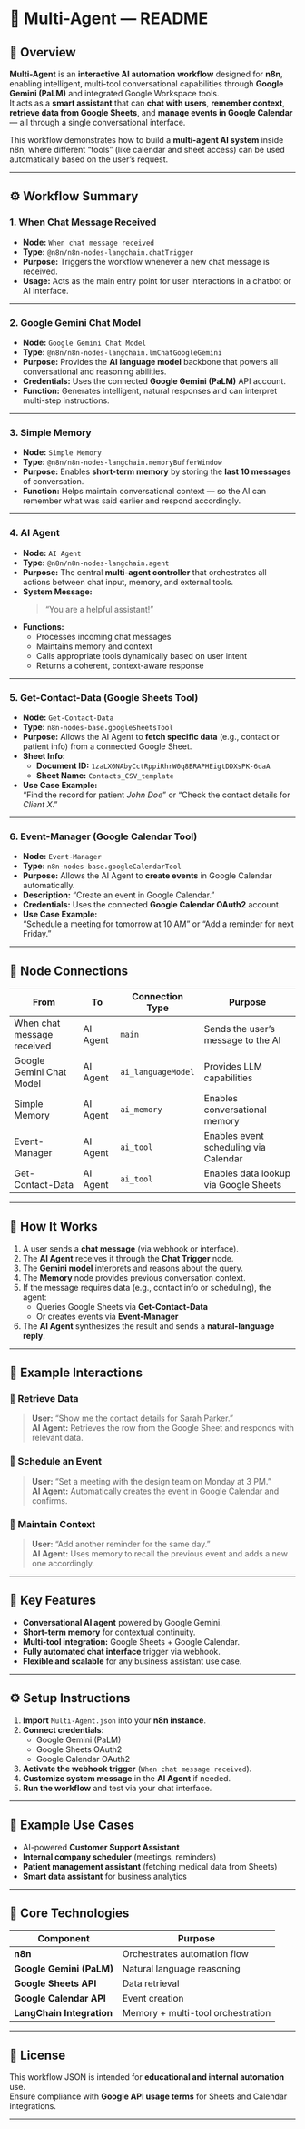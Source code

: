 # 🤖 Multi-Agent — README

## 🧠 Overview
**Multi-Agent** is an **interactive AI automation workflow** designed for **n8n**, enabling intelligent, multi-tool conversational capabilities through **Google Gemini (PaLM)** and integrated Google Workspace tools.  
It acts as a **smart assistant** that can **chat with users**, **remember context**, **retrieve data from Google Sheets**, and **manage events in Google Calendar** — all through a single conversational interface.

This workflow demonstrates how to build a **multi-agent AI system** inside n8n, where different “tools” (like calendar and sheet access) can be used automatically based on the user’s request.

---

## ⚙️ Workflow Summary

### **1. When Chat Message Received**
* **Node:** `When chat message received`
* **Type:** `@n8n/n8n-nodes-langchain.chatTrigger`
* **Purpose:** Triggers the workflow whenever a new chat message is received.
* **Usage:** Acts as the main entry point for user interactions in a chatbot or AI interface.

---

### **2. Google Gemini Chat Model**
* **Node:** `Google Gemini Chat Model`
* **Type:** `@n8n/n8n-nodes-langchain.lmChatGoogleGemini`
* **Purpose:** Provides the **AI language model** backbone that powers all conversational and reasoning abilities.
* **Credentials:** Uses the connected **Google Gemini (PaLM)** API account.
* **Function:** Generates intelligent, natural responses and can interpret multi-step instructions.

---

### **3. Simple Memory**
* **Node:** `Simple Memory`
* **Type:** `@n8n/n8n-nodes-langchain.memoryBufferWindow`
* **Purpose:** Enables **short-term memory** by storing the **last 10 messages** of conversation.
* **Function:** Helps maintain conversational context — so the AI can remember what was said earlier and respond accordingly.

---

### **4. AI Agent**
* **Node:** `AI Agent`
* **Type:** `@n8n/n8n-nodes-langchain.agent`
* **Purpose:** The central **multi-agent controller** that orchestrates all actions between chat input, memory, and external tools.
* **System Message:**  
  > “You are a helpful assistant!”
* **Functions:**
  - Processes incoming chat messages  
  - Maintains memory and context  
  - Calls appropriate tools dynamically based on user intent  
  - Returns a coherent, context-aware response

---

### **5. Get-Contact-Data (Google Sheets Tool)**
* **Node:** `Get-Contact-Data`
* **Type:** `n8n-nodes-base.googleSheetsTool`
* **Purpose:** Allows the AI Agent to **fetch specific data** (e.g., contact or patient info) from a connected Google Sheet.
* **Sheet Info:**
  - **Document ID:** `1zaLX0NAbyCctRppiRhrW0q8BRAPHEigtDDXsPK-6daA`
  - **Sheet Name:** `Contacts_CSV_template`
* **Use Case Example:**  
  “Find the record for patient *John Doe*” or “Check the contact details for *Client X*.”

---

### **6. Event-Manager (Google Calendar Tool)**
* **Node:** `Event-Manager`
* **Type:** `n8n-nodes-base.googleCalendarTool`
* **Purpose:** Allows the AI Agent to **create events** in Google Calendar automatically.
* **Description:** “Create an event in Google Calendar.”
* **Credentials:** Uses the connected **Google Calendar OAuth2** account.
* **Use Case Example:**  
  “Schedule a meeting for tomorrow at 10 AM” or “Add a reminder for next Friday.”

---

## 🧩 Node Connections

| From | To | Connection Type | Purpose |
|------|----|-----------------|----------|
| When chat message received | AI Agent | `main` | Sends the user’s message to the AI |
| Google Gemini Chat Model | AI Agent | `ai_languageModel` | Provides LLM capabilities |
| Simple Memory | AI Agent | `ai_memory` | Enables conversational memory |
| Event-Manager | AI Agent | `ai_tool` | Enables event scheduling via Calendar |
| Get-Contact-Data | AI Agent | `ai_tool` | Enables data lookup via Google Sheets |

---

## 🧱 How It Works

1. A user sends a **chat message** (via webhook or interface).  
2. The **AI Agent** receives it through the **Chat Trigger** node.  
3. The **Gemini model** interprets and reasons about the query.  
4. The **Memory** node provides previous conversation context.  
5. If the message requires data (e.g., contact info or scheduling), the agent:
   - Queries Google Sheets via **Get-Contact-Data**
   - Or creates events via **Event-Manager**
6. The **AI Agent** synthesizes the result and sends a **natural-language reply**.

---

## 🧠 Example Interactions

### 🔹 Retrieve Data
> **User:** “Show me the contact details for Sarah Parker.”  
> **AI Agent:** Retrieves the row from the Google Sheet and responds with relevant data.

### 🔹 Schedule an Event
> **User:** “Set a meeting with the design team on Monday at 3 PM.”  
> **AI Agent:** Automatically creates the event in Google Calendar and confirms.

### 🔹 Maintain Context
> **User:** “Add another reminder for the same day.”  
> **AI Agent:** Uses memory to recall the previous event and adds a new one accordingly.

---

## 🧠 Key Features
- **Conversational AI agent** powered by Google Gemini.  
- **Short-term memory** for contextual continuity.  
- **Multi-tool integration:** Google Sheets + Google Calendar.  
- **Fully automated chat interface** trigger via webhook.  
- **Flexible and scalable** for any business assistant use case.  

---

## ⚙️ Setup Instructions

1. **Import** `Multi-Agent.json` into your **n8n instance**.  
2. **Connect credentials**:
   - Google Gemini (PaLM)
   - Google Sheets OAuth2
   - Google Calendar OAuth2
3. **Activate the webhook trigger** (`When chat message received`).  
4. **Customize system message** in the **AI Agent** if needed.  
5. **Run the workflow** and test via your chat interface.  

---

## 🧾 Example Use Cases

- AI-powered **Customer Support Assistant**  
- **Internal company scheduler** (meetings, reminders)  
- **Patient management assistant** (fetching medical data from Sheets)  
- **Smart data assistant** for business analytics  

---

## 🧩 Core Technologies

| Component | Purpose |
|------------|----------|
| **n8n** | Orchestrates automation flow |
| **Google Gemini (PaLM)** | Natural language reasoning |
| **Google Sheets API** | Data retrieval |
| **Google Calendar API** | Event creation |
| **LangChain Integration** | Memory + multi-tool orchestration |

---

## 🧾 License
This workflow JSON is intended for **educational and internal automation** use.  
Ensure compliance with **Google API usage terms** for Sheets and Calendar integrations.

---
